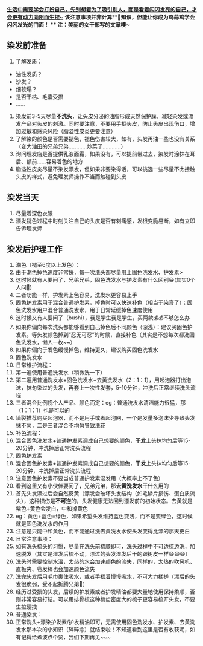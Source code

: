 **<u>​</u>**
**<u>生活中需要学会打扮自己，先别想着为了吸引别人，而是看着闪闪发亮的自己，才会更有动力向阳而生捏~</u>**
**该注意事项并非计算****🐔****知识，但能让你成为鸡蒜鸡学会闪闪发光的门面！**
**                                          注：美丽的女干部写的文章噢~**
## 染发前准备

1. 了解发质：
- 油性发质？
- 沙发？
- 细软塌？
- 是否干枯、毛囊受损
- ……
1. 染发前3-5天尽量**不洗头**，让头皮分泌的油脂形成天然保护膜，减轻染发或漂发产品对头皮的刺激。同时要注意，不要用手抠头皮，防止头皮出现伤口，增加过敏和感染风险（脂溢性皮炎更要注意）
2. 了解染的颜色是否需要褪色，褪色伤害较大，如有，头发再油一些也没有关系（变大油田的兄弟兄弟…………炒菜了…………）
3. 询问理发店是否提供乳液面霜，如果没有，可以提前带过去，染发时涂抹在耳后、额前……容易着色的地方
4. 脂溢性皮炎尽量不染发漂发，但如果非要染得话，可以挑选一些尽量不太接触头皮的样式，避免理发师操作不当而触碰到头皮​
## 染发当天

1. 尽量着深色衣服
2. 漂发褪色过程中时刻关注自己的头皮是否有刺痛感，发根变脆易断，如有立即告诉理发师​
## 染发后护理工作

1. 潮色（褪至6度以上发色）：
1. 由于潮色掉色速度非常快，每一次洗头都尽量用上固色洗发水、护发素> 
1.   这时候就有人要问了，兄弟兄弟，固色洗发水与护发素有什么区别😀(其实0个人问🤣)	
1. 二者功能一样，护发素上色容易，洗发水更容易上手
2. 固色护发素用于混合普通护发素，掉色时可以快速补色（相当于染膏了）；固色洗发水用户混合普通洗发水，用于日常延缓掉色速度使用
1. 这时候又有人要问了（bushi），我是学生我是学生，买两款💰💰不够怎么办
1. 如果你偏向每次洗头都能够看到自己掉色后不同颜色（深浅）：建议买固色护发素。等头发颜色掉到“忍无可忍”的时候，直接补色（其实是不想每次都洗固色洗发水，懒人一枚~~）
2. 如果你偏向于发色缓慢掉色，维持更久，建议购买固色洗发水
1. 固色洗发水
1. 日常维护流程：
1. 第一遍使用普通洗发水（稍微洗一下）
2. 第二遍用普通洗发水+固色洗发水+去黄洗发水（2：1：1），用起泡器打出泡沫，抹匀染过的头发，再套上一次性发套，5-10分钟，冲洗后正常继续洗头流程
1. 三者混合比例视个人产品、颜色而定：eg：普通洗发水清洁能力很猛，那（1：1：1）也是可以的
2. 墙裂推荐购买起泡器，而不是用手或者起泡网，一个是发量多泡沫少导致头发抹不匀，二是三者混合不均匀导致洗花
1. 补色流程：
1. 混合固色洗发水+普通护发素调成自己想要的颜色，**干发**上头抹均匀后等15-20分钟，冲洗掉后正常洗头流程
1. 固色护发素
1. 混合固色护发素+普通护发素调成自己想要的颜色，**干发**上头抹均匀后等15-20分钟，冲洗掉后正常洗头流程
2. 注意固色护发素不要当成普通护发素湿发用（大概率上不了色）
1. 看到这里又有小伙伴要问了，兄弟兄弟，那**去黄洗发水**干什么用的
1. 首先头发漂过后会自然反黄（漂发会破坏头发结构（如毛鳞片损伤、蛋白质流失），这种损伤是**不可逆**的，头发健康无法回到漂发前的初始状态。去黄就是紫色+黄色会发白，中和掉黄色
1. eg：黄色+蓝色=绿色，如果希望头发维持蓝色变浅，而不是变绿色，这时候就是固色洗发水的作用
1. 注意是只能中和黄色，而不能通过洗去黄洗发水使头发变得比漂的那天更白
1. 日常注意事项：
1. 如有洗头梳头的习惯，尽量在洗头前梳顺即可，洗头过程中不可边梳边洗，加速脱发（其实是湿发后梳不动，漂过的头发湿发后干的跟树皮一样😄😄😄）
2. 洗头时需要控制水温，太热的水会加速颜色的流失，同样的，太热的吹风机、直板夹、卷发棒也会加速颜色流失
3. 洗完头发后用毛巾裹住吸水，或者手捂着慢慢吸水，不可大力揉搓（漂后的头发很脆弱，受不起折腾兄弟😬）
4. 经历过受损的头发，后续的护发素或者护发精油都要大量地使用保持柔顺，否则非常容易打结。可以用排骨梳这种梳齿密度大的梳子更容易梳开头发，不要生拉硬拽
1. 普通染发：
1. 正常洗头+漂染护发素/护发精油即可，无需使用固色洗发水、护发素、去黄洗发水
​
那本次的小知识（碎碎念）就结束啦！不知道看到这里是否有收获呢，如有记得给煮波点个赞，我们下期再见~~~
> 

